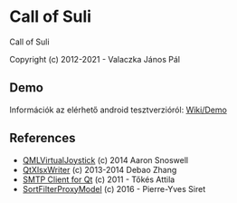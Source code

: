 # Call of Suli
Call of Suli

Copyright (c) 2012-2021 - Valaczka János Pál

## Demo

Információk az elérhető android tesztverzióról: [Wiki/Demo](https://github.com/valaczka/callofsuli/wiki/Demo)

## References

- [QMLVirtualJoystick](https://github.com/aaronsnoswell/QMLVirtualJoystick) (c) 2014 Aaron Snoswell
- [QtXlsxWriter](https://github.com/dbzhang800/QtXlsxWriter) (c) 2013-2014 Debao Zhang
- [SMTP Client for Qt](https://github.com/bluetiger9/SmtpClient-for-Qt) (c) 2011 - Tőkés Attila
- [SortFilterProxyModel](https://github.com/oKcerG/SortFilterProxyModel) (c) 2016 - Pierre-Yves Siret
